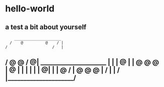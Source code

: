 # hello-world
a test
a bit about yourself
--------------------------------
        _____________________
      /    @          @    / |
    /                    /   |
  /    @           @   /    @|
 _____________________       |
|                     |  @   |
|    @     @     @    |    @ |
|                     |      |
|                     |     @|
|                     |  @  /
|    @     @     @    |   /
|                     | /
|_____________________/
--------------------------------
